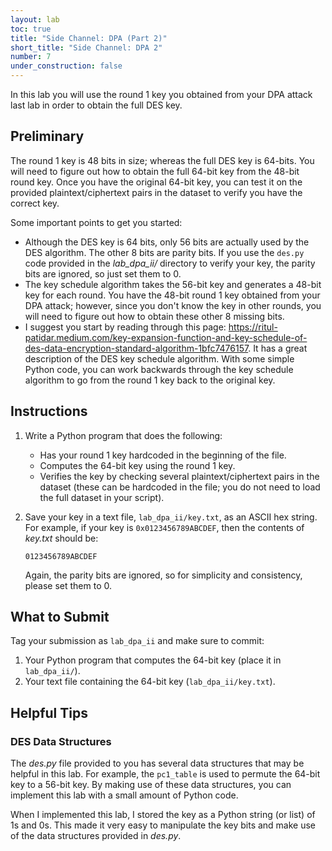 ```yaml
---
layout: lab
toc: true
title: "Side Channel: DPA (Part 2)"
short_title: "Side Channel: DPA 2"
number: 7
under_construction: false
---
```


In this lab you will use the round 1 key you obtained from your DPA attack last lab in order to obtain the full DES key. 

## Preliminary

The round 1 key is 48 bits in size; whereas the full DES key is 64-bits.  You will need to figure out how to obtain the full 64-bit key from the 48-bit round key.  Once you have the original 64-bit key, you can test it on the provided plaintext/ciphertext pairs in the dataset to verify you have the correct key.

Some important points to get you started:
* Although the DES key is 64 bits, only 56 bits are actually used by the DES algorithm.  The other 8 bits are parity bits.  If you use the `des.py` code provided in the *lab_dpa_ii/* directory to verify your key, the parity bits are ignored, so just set them to 0.
* The key schedule algorithm takes the 56-bit key and generates a 48-bit key for each round.  You have the 48-bit round 1 key obtained from your DPA attack; however, since you don't know the key in other rounds, you will need to figure out how to obtain these other 8 missing bits. 
* I suggest you start by reading through this page: <https://ritul-patidar.medium.com/key-expansion-function-and-key-schedule-of-des-data-encryption-standard-algorithm-1bfc7476157>.  It has a great description of the DES key schedule algorithm.  With some simple Python code, you can work backwards through the key schedule algorithm to go from the round 1 key back to the original key.

## Instructions
1. Write a Python program that does the following:
    * Has your round 1 key hardcoded in the beginning of the file.
    * Computes the 64-bit key using the round 1 key.
    * Verifies the key by checking several plaintext/ciphertext pairs in the dataset (these can be hardcoded in the file; you do not need to load the full dataset in your script).
1. Save your key in a text file, `lab_dpa_ii/key.txt`, as an ASCII hex string.  For example, if your key is `0x0123456789ABCDEF`, then the contents of *key.txt* should be:

    ```
    0123456789ABCDEF
    ```

    Again, the parity bits are ignored, so for simplicity and consistency, please set them to 0. 

## What to Submit

Tag your submission as `lab_dpa_ii` and make sure to commit:
1. Your Python program that computes the 64-bit key (place it in `lab_dpa_ii/`).
1. Your text file containing the 64-bit key (`lab_dpa_ii/key.txt`).

## Helpful Tips

### DES Data Structures
The *des.py* file provided to you has several data structures that may be helpful in this lab.  For example, the `pc1_table` is used to permute the 64-bit key to a 56-bit key.  By making use of these data structures, you can implement this lab with a small amount of Python code.

When I implemented this lab, I stored the key as a Python string (or list) of 1s and 0s.  This made it very easy to manipulate the key bits and make use of the data structures provided in *des.py*.